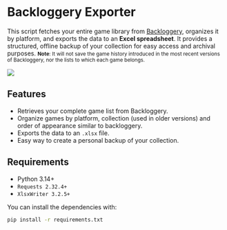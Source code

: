 # Backloggery Exporter

This script fetches your entire game library from [Backloggery](https://www.backloggery.com), organizes it by platform, and exports the data to an **Excel spreadsheet**. It provides a structured, offline backup of your collection for easy access and archival purposes.
<small>**Note**: It will not save the game history introduced in the most recent versions of Backloggery, nor the lists to which each game belongs.</small>

![](https://i.imgur.com/MSK6SXb.jpg)

## Features

- Retrieves your complete game list from Backloggery.
- Organize games by platform, collection (used in older versions) and order of appearance similar to backloggery.
- Exports the data to an `.xlsx` file.
- Easy way to create a personal backup of your collection.

## Requirements

- Python 3.14+
- `Requests 2.32.4+`
- `XlsxWriter 3.2.5+`

You can install the dependencies with:

```bash
pip install -r requirements.txt
```